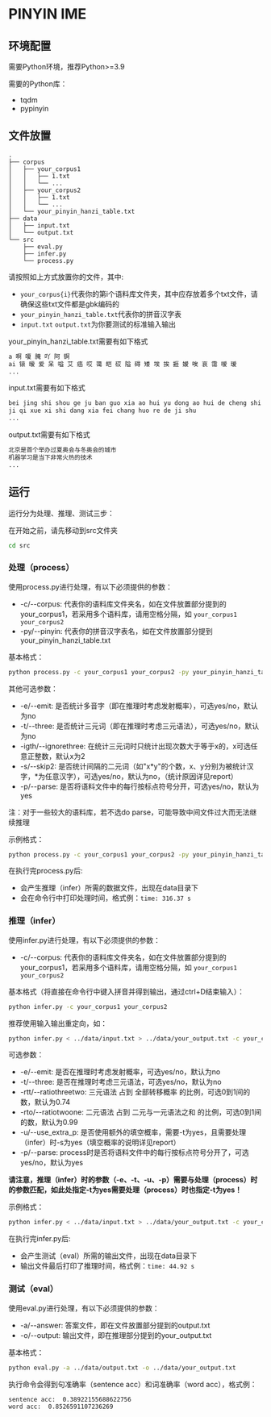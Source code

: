 # PINYIN IME

## 环境配置

需要Python环境，推荐Python>=3.9

需要的Python库：

- tqdm
- pypinyin

## 文件放置

```
.
├── corpus
│   ├── your_corpus1
│   │   ├── 1.txt
│   │   └── ...
│   ├── your_corpus2
│   │   ├── 1.txt
│   │   └── ...
│   └── your_pinyin_hanzi_table.txt
├── data
│   ├── input.txt
│   └── output.txt
└── src
    ├── eval.py
    ├── infer.py
    └── process.py
```

请按照如上方式放置你的文件，其中:

- ``your_corpus{i}``代表你的第i个语料库文件夹，其中应存放着多个txt文件，请确保这些txt文件都是gbk编码的
- ``your_pinyin_hanzi_table.txt``代表你的拼音汉字表
- ``input.txt`` ``output.txt``为你要测试的标准输入输出

your_pinyin_hanzi_table.txt需要有如下格式

```txt
a 啊 嗄 腌 吖 阿 锕
ai 锿 暧 爱 呆 嗌 艾 癌 哎 蔼 皑 砹 隘 碍 矮 埃 挨 捱 嫒 唉 哀 霭 嗳 瑷
...
```

input.txt需要有如下格式

```txt
bei jing shi shou ge ju ban guo xia ao hui yu dong ao hui de cheng shi
ji qi xue xi shi dang xia fei chang huo re de ji shu
...
```

output.txt需要有如下格式

```txt
北京是首个举办过夏奥会与冬奥会的城市
机器学习是当下非常火热的技术
...
```

## 运行

运行分为处理、推理、测试三步：

在开始之前，请先移动到src文件夹

```bash
cd src
```

### 处理（process）

使用process.py进行处理，有以下必须提供的参数：

- -c/--corpus: 代表你的语料库文件夹名，如在文件放置部分提到的your_corpus1，若采用多个语料库，请用空格分隔，如 ``your_corpus1 your_corpus2``
- -py/--pinyin: 代表你的拼音汉字表名，如在文件放置部分提到your_pinyin_hanzi_table.txt

基本格式：

```bash
python process.py -c your_corpus1 your_corpus2 -py your_pinyin_hanzi_table.txt
```

其他可选参数：

- -e/--emit: 是否统计多音字（即在推理时考虑发射概率），可选yes/no，默认为no
- -t/--three: 是否统计三元词（即在推理时考虑三元语法），可选yes/no，默认为no
- -igth/--ignorethree: 在统计三元词时只统计出现次数大于等于x的，x可选任意正整数，默认x为2
- -s/--skip2: 是否统计间隔的二元词（如"x\*y"的个数，x、y分别为被统计汉字，\*为任意汉字），可选yes/no，默认为no，（统计原因详见report）
- -p/--parse: 是否将语料文件中的每行按标点符号分开，可选yes/no，默认为yes

注：对于一些较大的语料库，若不选do parse，可能导致中间文件过大而无法继续推理

示例格式：

```bash
python process.py -c your_corpus1 your_corpus2 -py your_pinyin_hanzi_table.txt -e yes -t yes -igth 2 -s no -p yes
```

在执行完process.py后:

- 会产生推理（infer）所需的数据文件，出现在data目录下
- 会在命令行中打印处理时间，格式例：``time: 316.37 s``

### 推理（infer）

使用infer.py进行处理，有以下必须提供的参数：

- -c/--corpus: 代表你的语料库文件夹名，如在文件放置部分提到的your_corpus1，若采用多个语料库，请用空格分隔，如 ``your_corpus1 your_corpus2``

基本格式（将直接在命令行中键入拼音并得到输出，通过ctrl+D结束输入）：

```bash
python infer.py -c your_corpus1 your_corpus2
```

推荐使用输入输出重定向，如：

```bash
python infer.py < ../data/input.txt > ../data/your_output.txt -c your_corpus1 your_corpus2
```

可选参数：

- -e/--emit: 是否在推理时考虑发射概率，可选yes/no，默认为no
- -t/--three: 是否在推理时考虑三元语法，可选yes/no，默认为no
- -rtt/--ratiothreetwo: 三元语法 占到 全部转移概率 的比例，可选0到1间的数，默认为0.74
- -rto/--ratiotwoone: 二元语法 占到 二元与一元语法之和 的比例，可选0到1间的数，默认为0.99
- -u/--use_extra_p: 是否使用额外的填空概率，需要-t为yes，且需要处理（infer）时-s为yes（填空概率的说明详见report）
- -p/--parse: process时是否将语料文件中的每行按标点符号分开了，可选yes/no，默认为yes

**请注意，推理（infer）时的参数（-e、-t、-u、-p）需要与处理（process）时的参数匹配，如此处指定-t为yes需要处理（process）时也指定-t为yes！**

示例格式：

```bash
python infer.py < ../data/input.txt > ../data/your_output.txt -c your_corpus1 your_corpus2 -e yes -t yes -rtt 0.74 -rto 0.98 -p yes
```

在执行完infer.py后:

- 会产生测试（eval）所需的输出文件，出现在data目录下
- 输出文件最后打印了推理时间，格式例：``time: 44.92 s``

### 测试（eval）

使用eval.py进行处理，有以下必须提供的参数：

- -a/--answer: 答案文件，即在文件放置部分提到的output.txt
- -o/--output: 输出文件，即在推理部分提到的your_output.txt

基本格式：

```bash
python eval.py -a ../data/output.txt -o ../data/your_output.txt
```

执行命令会得到句准确率（sentence acc）和词准确率（word acc），格式例：

```
sentence acc:  0.38922155688622756
word acc:  0.8526591107236269
```
